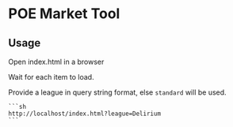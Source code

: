 # POE Market Tool

## Usage

Open index.html in a browser

Wait for each item to load.

Provide a league in query string format, else `standard` will be used.

    ```sh
    http://localhost/index.html?league=Delirium
    ```
